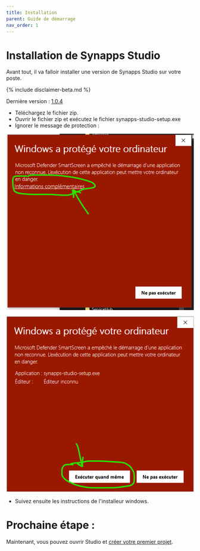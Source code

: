 ```yaml
---
title: Installation
parent: Guide de démarrage
nav_order: 1
---
```


# Installation de Synapps Studio

Avant tout, il va falloir installer une version de Synapps Studio sur votre poste.

{% include disclaimer-beta.md %}

Dernière version : [1.0.4](https://github.com/witsa/synapps/releases/download/1.0.4/synapps-studio-setup.zip)

- Téléchargez le fichier zip.
- Ouvrir le fichier zip et exécutez le fichier synapps-studio-setup.exe
- Ignorer le message de protection :

![SynApps](../assets/install-warning-message.png)

![SynApps](../assets/install-warning-message-2.png)

- Suivez ensuite les instructions de l'installeur windows.


# Prochaine étape :
Maintenant, vous pouvez ouvrir Studio et [créer votre premier projet](./first-project).
